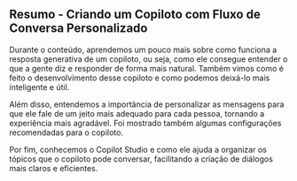 ## Resumo - Criando um Copiloto com Fluxo de Conversa Personalizado
Durante o conteúdo, aprendemos um pouco mais sobre como funciona a resposta generativa de um copiloto, ou seja, como ele consegue entender o que a gente diz e responder de forma mais natural. Também vimos como é feito o desenvolvimento desse copiloto e como podemos deixá-lo mais inteligente e útil.

Além disso, entendemos a importância de personalizar as mensagens para que ele fale de um jeito mais adequado para cada pessoa, tornando a experiência mais agradável. Foi mostrado também algumas configurações recomendadas para o copiloto.

Por fim, conhecemos o Copilot Studio e como ele ajuda a organizar os tópicos que o copiloto pode conversar, facilitando a criação de diálogos mais claros e eficientes.
